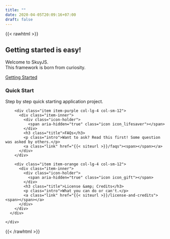 ```yaml
---
title: ""
date: 2020-04-05T20:09:16+07:00
draft: false
---
```


{{< rawhtml >}}
<div class="page-wrapper">

  <section class="cards-section text-center">
    <div class="container">
      <h2 class="title">Getting started is easy!</h2>
      <div class="intro">
        <p>Welcome to SkuyJS. <br/>This framework is born from curiosity.</p>
        <div class="cta-container">
          <a class="btn btn-primary btn-cta" href="{{< siteurl >}}/docs/getting-started"><i class="fas fa-rocket"></i> Getting Started</a>
        </div>
      </div>
      <div id="cards-wrapper" class="cards-wrapper row">
        <div class="item item-green col-lg-4 col-sm-12">
          <div class="item-inner">
            <div class="icon-holder">
              <i class="icon fa fa-paper-plane"></i>
            </div>
            <h3 class="title">Quick Start</h3>
            <p class="intro">Step by step quick starting application project.</p>
            <a class="link" href="{{< siteurl >}}/docs/quick-start"><span></span></a>
          </div>
        </div>

        <div class="item item-purple col-lg-4 col-sm-12">
          <div class="item-inner">
            <div class="icon-holder">
              <span aria-hidden="true" class="icon icon_lifesaver"></span>
            </div>
            <h3 class="title">FAQs</h3>
            <p class="intro">Want to ask? Read this first! Some question was asked by others.</p>
            <a class="link" href="{{< siteurl >}}/faqs"><span></span></a>
          </div>
        </div>

        <div class="item item-orange col-lg-4 col-sm-12">
          <div class="item-inner">
            <div class="icon-holder">
              <span aria-hidden="true" class="icon icon_gift"></span>
            </div>
            <h3 class="title">License &amp; Credits</h3>
            <p class="intro">What you can do or can't.</p>
            <a class="link" href="{{< siteurl >}}/license-and-credits"><span></span></a>
          </div>
        </div>
      </div>

    </div>
  </section>

</div>
{{< /rawhtml >}}
